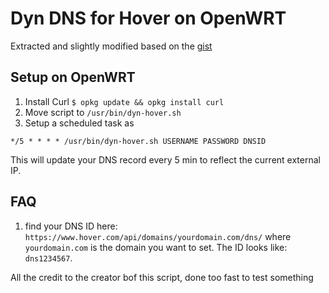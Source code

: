 Dyn DNS for Hover on OpenWRT
============================

Extracted and slightly modified based on the
[gist](https://gist.github.com/dankrause/5585907)

Setup on OpenWRT
----------------

1. Install Curl `$ opkg update && opkg install curl`
2. Move script to `/usr/bin/dyn-hover.sh`
3. Setup a scheduled task as
```
*/5 * * * * /usr/bin/dyn-hover.sh USERNAME PASSWORD DNSID
```

This will update your DNS record every 5 min to reflect the current external IP.


FAQ
---
1. find your DNS ID here: `https://www.hover.com/api/domains/yourdomain.com/dns/`
where `yourdomain.com` is the domain you want to set. The ID looks like: `dns1234567`.


All the credit to the creator bof this script, done too fast to test something
